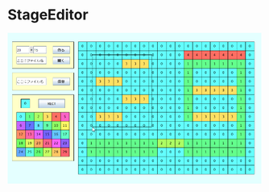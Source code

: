 # StageEditor
![スクリーンショット](https://raw.githubusercontent.com/t-hayashi00/StageEditor/master/image.png )